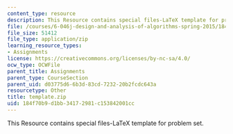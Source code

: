 ```yaml
---
content_type: resource
description: This Resource contains special files-LaTeX template for problem set.
file: /courses/6-046j-design-and-analysis-of-algorithms-spring-2015/184f70b9d1bb34172981c153842001cc_template.zip
file_size: 51412
file_type: application/zip
learning_resource_types:
- Assignments
license: https://creativecommons.org/licenses/by-nc-sa/4.0/
ocw_type: OCWFile
parent_title: Assignments
parent_type: CourseSection
parent_uid: d03775d6-6b3d-83cd-7232-20b2fcdc643a
resourcetype: Other
title: template.zip
uid: 184f70b9-d1bb-3417-2981-c153842001cc
---
```

This Resource contains special files-LaTeX template for problem set.